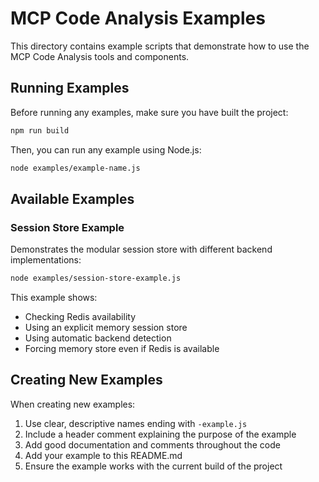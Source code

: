 # MCP Code Analysis Examples

This directory contains example scripts that demonstrate how to use the MCP Code Analysis tools and components.

## Running Examples

Before running any examples, make sure you have built the project:

```bash
npm run build
```

Then, you can run any example using Node.js:

```bash
node examples/example-name.js
```

## Available Examples

### Session Store Example

Demonstrates the modular session store with different backend implementations:

```bash
node examples/session-store-example.js
```

This example shows:

- Checking Redis availability
- Using an explicit memory session store
- Using automatic backend detection
- Forcing memory store even if Redis is available

## Creating New Examples

When creating new examples:

1. Use clear, descriptive names ending with `-example.js`
2. Include a header comment explaining the purpose of the example
3. Add good documentation and comments throughout the code
4. Add your example to this README.md
5. Ensure the example works with the current build of the project
